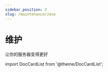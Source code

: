 ```yaml
---
sidebar_position: 2
slug: /maintenance/Java
---
```


# 维护

让你的服务器变得更好

import DocCardList from '@theme/DocCardList';

<DocCardList />
